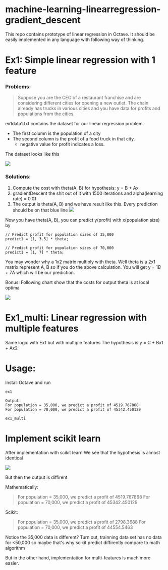 # machine-learning-linearregression-gradient_descent

This repo contains prototype of linear regression in Octave.
It should be easily implemented in any language with following way of thinking.

# Ex1: Simple linear regression with 1 feature
### Problems:
> Suppose you are the CEO of a
> restaurant franchise and are considering different cities for opening a new
> outlet. The chain already has trucks in various cities and you have data for
> profits and populations from the cities.

ex1data1.txt contains the dataset for our linear regression problem.
- The first column is the population of a city
- The second column is the profit of a food truck in that city. 
    * negative value for profit indicates a loss.

The dataset looks like this

![](https://image.ibb.co/fZgHdn/data_plot.png)

### Solutions:
1. Compute the cost with theta(A, B) for hypothesis: y = B + Ax
2. gradientDescent the shit out of it with 1500 iterations and alpha(learning rate) = 0.01
3. The output is theta(A, B)
and we have result like this. Every prediction should be on that blue line
![](https://image.ibb.co/kRstjS/linear_regression.png)

Now you have theta(A, B), you can predict y(profit) with x(population size) by 
```
// Predict profit for population sizes of 35,000
predict1 = [1, 3.5] * theta;

// Predict profit for population sizes of 70,000
predict1 = [1, 7] * theta;
```
You may wonder why a 1x2 matrix multiply with theta.
Well theta is a 2x1 matrix represent A, B so if you do the above calculation. 
You will get y = 1*B + 7*A which will be our prediction.

Bonus:
Following chart show that the costs for output theta is at local optima

![](https://image.ibb.co/fv9sTn/costs.png)

# Ex1_multi: Linear regression with multiple features
Same logic with Ex1 but with multiple features
The hypothesis is y = C + Bx1 + Ax2


# Usage:
Install Octave and run 
```
ex1

Output:
For population = 35,000, we predict a profit of 4519.767868
For population = 70,000, we predict a profit of 45342.450129
```

```
ex1_multi
```

# Implement scikit learn
After implementation with scikit learn
We see that the hypothesis is almost identical

![](https://preview.ibb.co/dvBFon/compare.png)

But then the output is diffirent

Mathematically:
> For population = 35,000, we predict a profit of 4519.767868
> For population = 70,000, we predict a profit of 45342.450129

Scikit:
> For population = 35,000, we predict a profit of 2798.3688
> For population = 70,000, we predict a profit of 44554.5463

Notice the 35,000 data is different?
Turn out, trainning data set has no data for <50,000 so maybe that's why scikit predict diffirently compare to math algorithm
 
But in the other hand, implementation for multi-features is much more easier.
 
